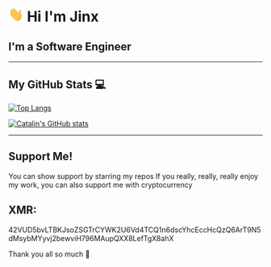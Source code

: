 # <img src="https://raw.githubusercontent.com/ABSphreak/ABSphreak/master/gifs/Hi.gif" width="30px"> Hi I'm Jinx

## I'm a Software Engineer

---

## My GitHub Stats 💻

[![Top Langs](https://github-readme-stats.vercel.app/api/top-langs/?username=jinx420&hide=java,html,css&theme=dracula)](https://github.com/anuraghazra/github-readme-stats)

[![Catalin's GitHub stats](https://github-readme-stats.vercel.app/api?username=jinx420&theme=dracula)](https://github.com/anuraghazra/github-readme-stats)

---

## Support Me!
You can show support by starring my repos
If you really, really, really enjoy my work, you can also support me with cryptocurrency

## XMR:
42VUD5bvLTBKJsoZSGTrCYWK2U6Vd4TCQ1n6dscYhcEccHcQzQ6ArT9N5dMsybMYyvj2bewviH796MAupQXX8LefTgX8ahX

Thank you all so much 🙏
